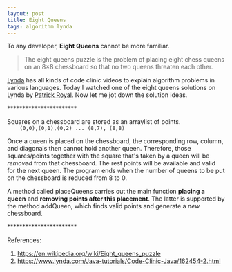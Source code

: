 ```yaml
---
layout: post
title: Eight Queens
tags: algorithm lynda
---
```


To any developer, **Eight Queens** cannot be more familiar.

<blockquote>
	The eight queens puzzle is the problem of placing eight chess queens on an 8×8 chessboard so that no two queens threaten each other.
</blockquote> 

[Lynda](https://www.lynda.com) has all kinds of code clinic videos to explain algorithm problems in various languages. Today I watched one of the eight queens solutions on Lynda by [Patrick Royal](https://www.lynda.com/Patrick-Royal/2069120-1.html). Now let me jot down the solution ideas.

<p>***********************</p>
Squares on a chessboard are stored as an arraylist of points. 
<code>
	(0,0),(0,1),(0,2) ... (8,7), (8,8)
</code>

Once a queen is placed on the chessboard, the corresponding row, column, and diagonals then cannot hold another queen. Therefore, those squares/points together with the square that's taken by a queen will be *removed* from that chessboard. The rest points will be available and valid for the next queen. The program ends when the number of queens to be put on the chessboard is reduced from 8 to 0.

A method called placeQueens carries out the main function **placing a queen** and **removing points after this placement**. The latter is supported by the method addQueen, which finds valid points and generate a *new* chessboard.

<p>***********************</p>

References:
1. https://en.wikipedia.org/wiki/Eight_queens_puzzle
2. https://www.lynda.com/Java-tutorials/Code-Clinic-Java/162454-2.html